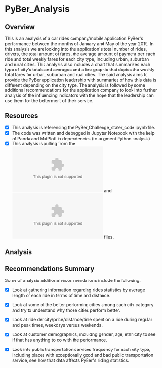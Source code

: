 # PyBer_Analysis

## Overview

This is an analysis of a car rides company/mobile application PyBer's performance between the months of January and May of the year 2019. In this analysis we are looking into the application's total number of rides, drivers, the total amount of fares, the average amount of payment per each ride and total weekly fares for each city type, including urban, suburban and rural cities. This analysis also includes a chart that summarizes each type of city's totals and averages and a line graphic that depics the weekly total fares for urban, suburban and rual cities. The said analysis aims to provide the PyBer application leadership with summaries of how this data is different depending on the city type. The analysis is followed by some additional recommendations for the application company to look into further analysis of the influencing indicators with the hope that the leadership can use them for the betterment of their service. 

## Resources 

- [x] This analysis is referencing the PyBer_Challenge_stater_code ipynb file. 
 - [x] The code was written and debugged in Jupyter Notebook with the help of Panda and MatPlotLib dependencies (to augment Python analysis).
 - [x] This analysis is pulling from the ![city_data.csv](https://github.com/TamaraGR/PyBer_Analysis/blob/main/Resources/city_data.csv) and ![ride_data.csv](https://github.com/TamaraGR/PyBer_Analysis/blob/main/Resources/ride_data.csv) files. 

## Analysis

## Recommendations Summary 

Some of analysis additional recommendations include the following:

- [x] Look at gathering information regarding rides statistics by average length of each ride in terms of time and distance. 
- [x] Look at some of the better performing cities among each city category and try to understand why those cities perform better. 
- [x] Look at ride dencity/price/distance/time spent on a ride during regular and peak times, weekdays versus weekends.
- [x] Look at customer demographics, incluidng gender, age, ethnicity to see if that has anything to do with the performance. 
- [x] Look into public transportation services frequency for each city type, including places with exceptionally good and bad public transportation service, see how that data affects PyBer's riding statistics. 

